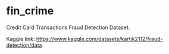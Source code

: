 # fin_crime
Credit Card Transactions Fraud Detection Dataset.

Kaggle link: https://www.kaggle.com/datasets/kartik2112/fraud-detection/data